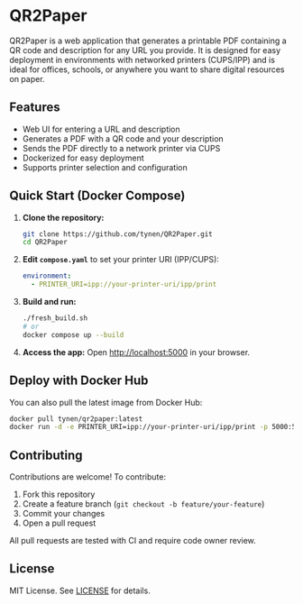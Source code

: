 # QR2Paper

QR2Paper is a web application that generates a printable PDF containing a QR code and description for any URL you provide. It is designed for easy deployment in environments with networked printers (CUPS/IPP) and is ideal for offices, schools, or anywhere you want to share digital resources on paper.

## Features
- Web UI for entering a URL and description
- Generates a PDF with a QR code and your description
- Sends the PDF directly to a network printer via CUPS
- Dockerized for easy deployment
- Supports printer selection and configuration

## Quick Start (Docker Compose)

1. **Clone the repository:**
   ```bash
   git clone https://github.com/tynen/QR2Paper.git
   cd QR2Paper
   ```
2. **Edit `compose.yaml`** to set your printer URI (IPP/CUPS):
   ```yaml
   environment:
     - PRINTER_URI=ipp://your-printer-uri/ipp/print
   ```
3. **Build and run:**
   ```bash
   ./fresh_build.sh
   # or
   docker compose up --build
   ```
4. **Access the app:**
   Open [http://localhost:5000](http://localhost:5000) in your browser.

## Deploy with Docker Hub
You can also pull the latest image from Docker Hub:
```bash
docker pull tynen/qr2paper:latest
docker run -d -e PRINTER_URI=ipp://your-printer-uri/ipp/print -p 5000:5000 tynen/qr2paper:latest
```

## Contributing
Contributions are welcome! To contribute:
1. Fork this repository
2. Create a feature branch (`git checkout -b feature/your-feature`)
3. Commit your changes
4. Open a pull request

All pull requests are tested with CI and require code owner review.

## License
MIT License. See [LICENSE](LICENSE) for details.